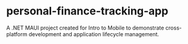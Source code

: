 # personal-finance-tracking-app
A .NET MAUI project created for Intro to Mobile to demonstrate cross-platform development and application lifecycle management.
